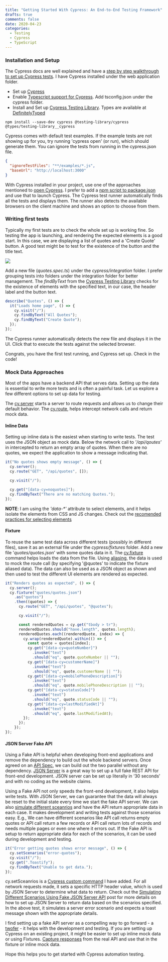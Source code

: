 ```yaml
---
title: "Getting Started With Cypress: An End-to-End Testing Framework"
drafts: true
comments: false
date: 2020-04-23
categories:
  - Testing
  - Cypress
  - TypeScript
---
```


### Installation and Setup

The Cypress docs are well explained and have a [step by step walkthrough to set up Cypress tests](https://docs.cypress.io/guides/getting-started/installing-cypress.html). I have Cypress installed under the web application folder.

- Set up [Cypress](https://docs.cypress.io/guides/getting-started/installing-cypress.html)
- Enable [Typescript support for Cypress](https://docs.cypress.io/guides/tooling/typescript-support.html). Add tsconfig.json under the cypress folder.
- Install and Set up [Cypress Testing Library](https://testing-library.com/docs/cypress-testing-library/intro). Types are available at [DefinitelyTyped](https://github.com/DefinitelyTyped/DefinitelyTyped/tree/master/types/testing-library__cypress)

```node
npm install --save-dev cypress @testing-library/cypress @types/testing-library__cypress
```

Cypress comes with default test examples. If the example tests are not showing up for you, try running 'cypress open' (or run), which should generate them. You can ignore the tests from running in the cypress.json file.

```json
{
  "ignoreTestFiles": "**/examples/*.js",
  "baseUrl": "http://localhost:3000"
}
```

With Cypress installed in your project, use one of the approaches mentioned to [open Cypress](https://docs.cypress.io/guides/getting-started/installing-cypress.html#Opening-Cypress). I prefer to add a [npm script to package.json](https://docs.cypress.io/guides/getting-started/installing-cypress.html#Adding-npm-scripts) and use that to launch Cypress. The Cypress test runner automatically finds all the tests and displays them. The runner also detects the available browsers on the client machine and shows an option to choose from them.

### Writing first tests

Typically my first tests are to check the whole set up is working fine. So testing the app is launching, and rendering the expected elements is a good start. In this case, we are displaying a list of quotes and a 'Create Quote' button. A good test might be to test for the existence of the button and the title text.

![](/images/cypress_quotes.jpg)

Add a new file (_quotes.spec.ts_) under the _cypress/integration_ folder. I prefer grouping tests into folders under the integration folder for better management. The _findByText_ from the [Cypress Testing Library](https://testing-library.com/docs/cypress-testing-library/intro) checks for the existence of elements with the specified text, in our case, the header label and the button text.

```typescript
describe("Quotes", () => {
  it("Loads home page", () => {
    cy.visit("/");
    cy.findByText("All Quotes");
    cy.findByText("Create Quote");
  });
});
```

The Cypress runner automatically detects the new file and displays it in the UI. Click that to execute the tests against the selected browser.

Congrats, you have the first test running, and Cypress set up. Check in the code!

### Mock Data Approaches

Most of the apps have a backend API that serves data. Setting up the data is essential to write more tests and is often a painful task. Let us explore a few different options to set up data for testing.

The [cy.server](https://docs.cypress.io/api/commands/server.html#Syntax) starts a server to route requests and allows us to change their default behavior. The [cy.route](https://docs.cypress.io/api/commands/route.html#Syntax), helps intercept network calls and return mock data.

#### Inline Data

Setting up inline data is the easiest when starting to write tests. The test uses the JSON object as mock data. Below the network call to _'/api/qoutes'_ in intercepted to return an empty array of quotes. When there are no quotes, we expect the application to show a message indicating that.

```typescript
it("No quotes shows empty message", () => {
  cy.server();
  cy.route("GET", "/api/quotes", []);

  cy.visit("/");

  cy.get("[data-cy=noquotes]");
  cy.findByText("There are no matching Quotes.");
});
```

**NOTE**: I am using the _'data-\*'_ attribute to select elements, and it helps isolate the elements from CSS and JS changes. Check out the [recomended practices for selecting elements](https://docs.cypress.io/guides/references/best-practices.html#Selecting-Elements)

#### Fixture

To reuse the same test data across different tests (possibly in different files), save it as an external file under the _cypress/fixtures_ folder.
Add a new file '_quotes/quotes.json_' with some quotes data in it. The [cy.fixture](https://docs.cypress.io/api/commands/fixture.html#Syntax) command helps loads the data from the file. Using [aliasing](https://docs.cypress.io/api/commands/fixture.html#Accessing-Fixture-Data), the data is used to mock the route call (by specifying '@quotes' to indicate the fixture aliased data). The data can also be used as a JSON object as shown and then used to test the different UI elements are rendered as expected.

```typescript
it("Renders quotes as expected", () => {
  cy.server();
  cy.fixture("quotes/quotes.json")
    .as("quotes")
    .then((quotes) => {
      cy.route("GET", "/api/quotes", "@quotes");

      cy.visit("/");

      const renderedQuotes = cy.get("tbody > tr");
      renderedQuotes.should("have.length", quotes.length);
      renderedQuotes.each((renderedQuote, index) => {
        cy.wrap(renderedQuote).within(() => {
          const quote = quotes[index];
          cy.get("[data-cy=quoteNumber]")
            .invoke("text")
            .should("eq", quote.quoteNumber || "");
          cy.get("[data-cy=customerName]")
            .invoke("text")
            .should("eq", quote.customerName || "");
          cy.get("[data-cy=mobilePhoneDescription]")
            .invoke("text")
            .should("eq", quote.mobilePhoneDescription || "");
          cy.get("[data-cy=statusCode]")
            .invoke("text")
            .should("eq", quote.statusCode || "");
          cy.get("[data-cy=lastModifiedAt]")
            .invoke("text")
            .should("eq", quote.lastModifiedAt);
        });
      });
    });
});
```

#### JSON Server Fake API

Using a Fake API is helpful when developing front-end applications and remove the dependency to build out the whole backend servers. Once agreed on an [API Spec](https://swagger.io/), we can build out the two parallel without any dependency. [JSON Server](/blog/setting_up_a_fake_rest_api_using_json_server/) is a great way to set up a full fake REST API for front-end development. JSON server can be set up literally in ‘30 seconds’ and with no coding as the website claims.

Using a Fake API not only speeds the front-end development, it also helps write tests. With JSON Server, we can guarantee that the data will always be reset to the initial state every time we start the fake API server. We can also [simulate different sceanrios](/blog/simulating_different_api_scenarios_using_json_server/) and have the API return appropriate data in each case. It makes development and writing tests against those scenarios easy. E.g., We can have different scenarios like API call returns empty quotes or API call return a few records or API call return lots of records and needs multiple pages or even one where it errors out. If the Fake API is setup to return appropriate data for each of the scenarios, it can be used during development and testing.

```typescript
it("Error getting quotes shows error message", () => {
  cy.setScenarios("error-quotes");
  cy.visit("/");
  cy.get(".Toastify");
  cy.findByText("Unable to get data.");
});
```

cy.setSceanrios is a [Cypress custom command](https://docs.cypress.io/api/cypress-api/custom-commands.html) I have added. For all network requests made, it sets a specific HTTP header value, which is used by JSON Server to determine what data to return. Check out the [Simulating Different Scenarios Using Fake JSON Server API](/blog/simulating_different_api_scenarios_using_json_server/) post for more details on how to set up JSON Server to return data based on the scenarios specified. In the above test, it simulates a server error scenario and expects a toast message shown with the appropriate details.

I find setting up a fake API server as a compelling way to go forward - a [twofer](https://www.merriam-webster.com/dictionary/twofer) - it helps with the development and testing. If you are setting up Cypress on an existing project, it might be easier to set up inline mock data or using Fixtures. [Capture responses](/blog/fiddler-free-web-debugging-proxy/) from the real API and use that in the fixture or inline mock data.

Hope this helps you to get started with Cypress automation testing.
